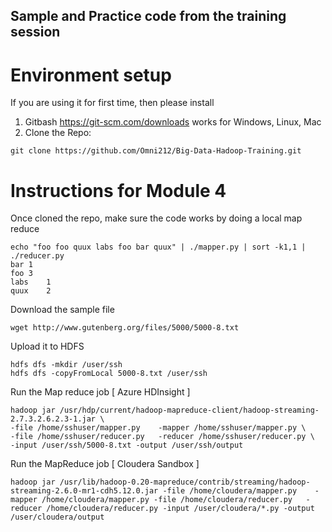 ## Sample and Practice code from the training session


# Environment setup 

If you are using it for first time, then please install 

1. Gitbash https://git-scm.com/downloads works for Windows, Linux, Mac
2. Clone the Repo: 

``` 
git clone https://github.com/Omni212/Big-Data-Hadoop-Training.git

``` 

# Instructions for Module 4

Once cloned the repo, make sure the code works by doing a local map reduce

```
echo "foo foo quux labs foo bar quux" | ./mapper.py | sort -k1,1 | ./reducer.py
bar	1
foo	3
labs	1
quux	2
```

Download the sample file 

```
wget http://www.gutenberg.org/files/5000/5000-8.txt
```

Upload it to HDFS

```
hdfs dfs -mkdir /user/ssh
hdfs dfs -copyFromLocal 5000-8.txt /user/ssh
```

Run the Map reduce job [ Azure HDInsight ]

```
hadoop jar /usr/hdp/current/hadoop-mapreduce-client/hadoop-streaming-2.7.3.2.6.2.3-1.jar \
-file /home/sshuser/mapper.py    -mapper /home/sshuser/mapper.py \
-file /home/sshuser/reducer.py   -reducer /home/sshuser/reducer.py \
-input /user/ssh/5000-8.txt -output /user/ssh/output

```

Run the MapReduce job [ Cloudera Sandbox ]

```
hadoop jar /usr/lib/hadoop-0.20-mapreduce/contrib/streaming/hadoop-streaming-2.6.0-mr1-cdh5.12.0.jar -file /home/cloudera/mapper.py    -mapper /home/cloudera/mapper.py -file /home/cloudera/reducer.py   -reducer /home/cloudera/reducer.py -input /user/cloudera/*.py -output /user/cloudera/output
```

